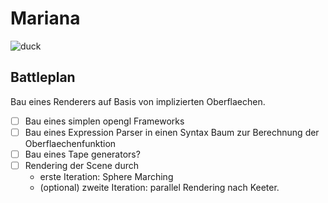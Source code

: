 # Mariana

![duck](https://upload.wikimedia.org/wikipedia/commons/1/1a/Anas_platyrhynchos_oustaleti_last_male.jpg)

## Battleplan

Bau eines Renderers auf Basis von implizierten Oberflaechen.
- [ ] Bau eines simplen opengl Frameworks
- [ ] Bau eines Expression Parser in einen Syntax Baum zur Berechnung der Oberflaechenfunktion
- [ ] Bau eines Tape generators?
- [ ] Rendering der Scene durch
    - erste Iteration: Sphere Marching 
    - (optional) zweite Iteration: parallel Rendering nach Keeter.